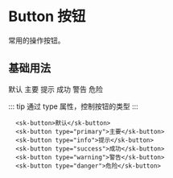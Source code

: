 # Button 按钮

常用的操作按钮。

## 基础用法

<div class="docs-preview-part">
  <sk-button>默认</sk-button>
  <sk-button type="primary">主要</sk-button>
  <sk-button type="info">提示</sk-button>
  <sk-button type="success">成功</sk-button>
  <sk-button type="warning">警告</sk-button>
  <sk-button type="danger">危险</sk-button>
</div>

::: tip
通过 type 属性，控制按钮的类型
:::

```vue
  <sk-button>默认</sk-button>
  <sk-button type="primary">主要</sk-button>
  <sk-button type="info">提示</sk-button>
  <sk-button type="success">成功</sk-button>
  <sk-button type="warning">警告</sk-button>
  <sk-button type="danger">危险</sk-button>
```
